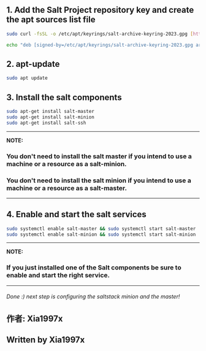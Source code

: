 
## 1. Add the Salt Project repository key and create the apt sources list file
```bash
sudo curl -fsSL -o /etc/apt/keyrings/salt-archive-keyring-2023.gpg [https://repo.saltproject.io/salt/py3/ubuntu/22.04/amd64/SALT-PROJECT-GPG-PUBKEY-2023.gpg](https://repo.saltproject.io/salt/py3/ubuntu/22.04/amd64/SALT-PROJECT-GPG-PUBKEY-2023.gpg)

echo "deb [signed-by=/etc/apt/keyrings/salt-archive-keyring-2023.gpg arch=amd64] [https://repo.saltproject.io/salt/py3/ubuntu/22.04/amd64/latest](https://repo.saltproject.io/salt/py3/ubuntu/22.04/amd64/latest) jammy main" | sudo tee /etc/apt/sources.list.d/salt.list
```

## 2. apt-update
```bash
sudo apt update
```

## 3. Install the salt components
```bash
sudo apt-get install salt-master
sudo apt-get install salt-minion
sudo apt-get install salt-ssh
```
---
**NOTE:**
### You don't need to install the salt master if you intend to use a machine or a resource as a salt-minion.
### You don't need to install the salt minion if you intend to use a machine or a resource as a salt-master.
---

## 4. Enable and start the salt services
```bash
sudo systemctl enable salt-master && sudo systemctl start salt-master
sudo systemctl enable salt-minion && sudo systemctl start salt-minion
```
---
**NOTE:**
### If you just installed one of the Salt components be sure to enable and start the right service.
---
###### Done :) next step is configuring the saltstack minion and the master!


## 作者: Xia1997x
## Written by Xia1997x